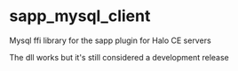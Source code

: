 # sapp_mysql_client
Mysql ffi library for the sapp plugin for Halo CE servers

The dll works but it's still considered a development release
